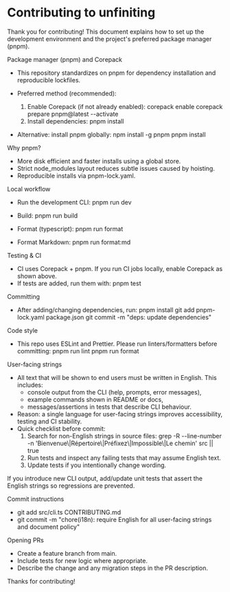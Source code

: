# Contributing to unfiniting

Thank you for contributing! This document explains how to set up the development environment and the project's preferred package manager (pnpm).

Package manager (pnpm) and Corepack

- This repository standardizes on pnpm for dependency installation and reproducible lockfiles.
- Preferred method (recommended):

  1. Enable Corepack (if not already enabled):
     corepack enable
     corepack prepare pnpm@latest --activate
  2. Install dependencies:
     pnpm install

- Alternative: install pnpm globally:
  npm install -g pnpm
  pnpm install

Why pnpm?

- More disk efficient and faster installs using a global store.
- Strict node_modules layout reduces subtle issues caused by hoisting.
- Reproducible installs via pnpm-lock.yaml.

Local workflow

- Run the development CLI:
  pnpm run dev

- Build:
  pnpm run build

- Format (typescript):
  pnpm run format

- Format Markdown:
  pnpm run format:md

Testing & CI

- CI uses Corepack + pnpm. If you run CI jobs locally, enable Corepack as shown above.
- If tests are added, run them with:
  pnpm test

Committing

- After adding/changing dependencies, run:
  pnpm install
  git add pnpm-lock.yaml package.json
  git commit -m "deps: update dependencies"

Code style

- This repo uses ESLint and Prettier. Please run linters/formatters before committing:
  pnpm run lint
  pnpm run format

User-facing strings

- All text that will be shown to end users must be written in English. This includes:
  - console output from the CLI (help, prompts, error messages),
  - example commands shown in README or docs,
  - messages/assertions in tests that describe CLI behaviour.
- Reason: a single language for user-facing strings improves accessibility, testing and CI stability.
- Quick checklist before commit:
  1. Search for non-English strings in source files: grep -R --line-number -n 'Bienvenue\\|Répertoire\\|Préfixez\\|Impossible\\|Le chemin' src || true
  2. Run tests and inspect any failing tests that may assume English text.
  3. Update tests if you intentionally change wording.

If you introduce new CLI output, add/update unit tests that assert the English strings so regressions are prevented.

Commit instructions

- git add src/cli.ts CONTRIBUTING.md
- git commit -m "chore(i18n): require English for all user-facing strings and document policy"

Opening PRs

- Create a feature branch from main.
- Include tests for new logic where appropriate.
- Describe the change and any migration steps in the PR description.

Thanks for contributing!
